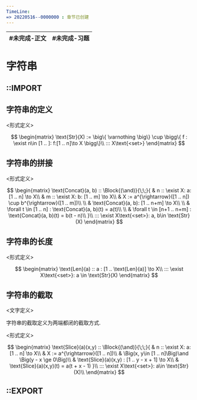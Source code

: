 ```yaml
---
TimeLine: 
=> 20220516--0000000 : 章节已创建
---
```

| #未完成-正文 | #未完成-习题 |
| ------------ | ------------ |


# 字符串

## ::IMPORT



## 字符串的定义

\<形式定义\>

$$
\begin{matrix}
\text{Str}(X) := 
    \big\{
        \varnothing 
    \big\}
    \cup
    \bigg\{
        f : \exist n\in [1 .. ]: f:[1 .. n]\to X
    \bigg\}\\
::: X\text{<set>}
\end{matrix}
$$

## 字符串的拼接

\<形式定义\>

$$
\begin{matrix}
\text{Concat}(a, b) :: \Block{(\and)}{\;\;}{
    & n :: \exist X: a: [1 .. n] \to X\\
    & m :: \exist X: b: [1 .. m] \to X\\
    & X := a^{\rightarrow}([1 .. n]) \cup b^{\rightarrow}([1 .. m])\\
    \\
    & \text{Concat}(a, b): [1 .. n+m] \to X\\
    \\
    & \forall t \in [1 .. n] : \text{Concat}(a, b)(t) = a(t)\\
    \\
    & \forall t \in [n+1 .. n+m] : \text{Concat}(a, b)(t) = b(t - n)\\
}\\
::: \exist X\text{<set>}: a, b\in \text{Str}(X)
\end{matrix}
$$

## 字符串的长度

\<形式定义\>

$$
\begin{matrix}
\text{Len}(a) :: a : [1 .. \text{Len}(a)] \to X\\
::: \exist X\text{<set>}: a \in \text{Str}(X)
\end{matrix}
$$

## 字符串的截取

\<文字定义\>

字符串的截取定义为两端都闭的截取方式. 

\<形式定义\>

$$
\begin{matrix}
\text{Slice}(a)(x,y) :: \Block{(\and)}{\;\;}{
    & n :: \exist X: a: [1 .. n] \to X\\
    & X := a^{\rightarrow}([1 .. n])\\
    & \Big(x, y\in [1 .. n]\Big)\and \Big(y - x \ge 0\Big)\\
    & \text{Slice}(a)(x,y) : [1 .. y - x + 1] \to X\\
    & \text{Slice}(a)(x,y)(t) = a(t + x - 1)
}\\
::: \exist X\text{<set>}: a\in \text{Str}(X)\\
\end{matrix}
$$

## ::EXPORT


